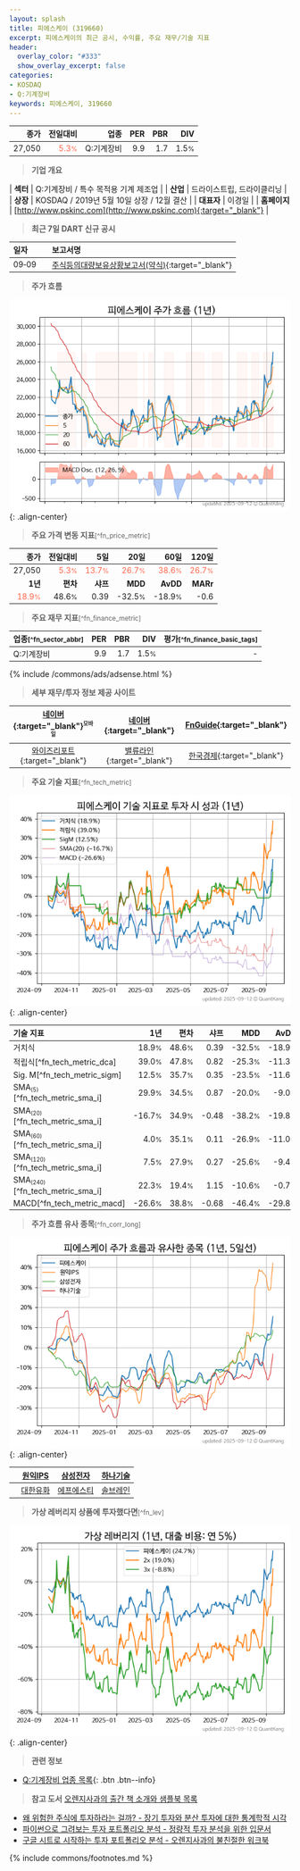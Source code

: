 ```yaml
---
layout: splash
title: 피에스케이 (319660)
excerpt: 피에스케이의 최근 공시, 수익률, 주요 재무/기술 지표
header:
  overlay_color: "#333"
  show_overlay_excerpt: false
categories:
- KOSDAQ
- Q:기계장비
keywords: 피에스케이, 319660
---
```


| **종가** | **전일대비** | **업종** | **PER** | **PBR** | **DIV** |
| -------: | -----------: | -------: | ------: | ------: | ------: |
| 27,050 | <span style="color: tomato">5.3<small>%</small></span> | Q:기계장비 | 9.9 | 1.7 | 1.5<small>%</small> |

<!-- more -->


> **기업 개요**<a id="company"></a>

| <span style="white-space:nowrap;">**섹터**</span> | Q:기계장비 / 특수 목적용 기계 제조업 |
| <span style="white-space:nowrap;">**산업**</span> | 드라이스트립, 드라이클리닝 |
| <span style="white-space:nowrap;">**상장**</span> | KOSDAQ / 2019년 5월 10일 상장 / 12월 결산 |
| <span style="white-space:nowrap;">**대표자**</span> | 이경일 |
| <span style="white-space:nowrap;">**홈페이지**</span> | [http://www.pskinc.com](http://www.pskinc.com){:target="_blank"} |


> **최근 7일 DART 신규 공시**<a id="dart"></a>

| **일자** |      | **보고서명** |
| :------- | :--- | :----------- |
| 09&#x2011;09 | | [주식등의대량보유상황보고서(약식)](https://dart.fss.or.kr/dsaf001/main.do?rcpNo=20250909000318){:target="_blank"} |


> **주가 흐름**<a id="price"></a>

![319660](/stock/images/319660.png){: .align-center}


> **주요 가격 변동 지표**<small>[^fn_price_metric]</small>

| **종가** | **전일대비** | **5일** | **20일** | **60일** | **120일** |
| -------: | -----------: | ------: | -------: | -------: | --------: |
| 27,050 | <span style="color: tomato">5.3<small>%</small></span> | <span style="color: tomato">13.7<small>%</small></span> | <span style="color: tomato">26.7<small>%</small></span> | <span style="color: tomato">38.6<small>%</small></span> | <span style="color: tomato">26.7<small>%</small></span> |
| **1년** | **편차** | **샤프** | **MDD** | **AvDD** | **MARr** |
| <span style="color: tomato">18.9<small>%</small></span> | 48.6<small>%</small> | 0.39 | -32.5<small>%</small> | -18.9<small>%</small> | -0.6 |


> **주요 재무 지표**<small>[^fn_finance_metric]</small>

| **업종**<small>[^fn_sector_abbr]</small> | **PER** | **PBR** | **DIV** | **평가**<small>[^fn_finance_basic_tags]</small> |
| :--------------------------------------- | ------: | ------: | ------: | ----------------------------------------------: |
| Q:기계장비 | 9.9 | 1.7 | 1.5<small>%</small> | - |



{% include /commons/ads/adsense.html %}

> **세부 재무/투자 정보 제공 사이트**

| [네이버](https://m.stock.naver.com/domestic/stock/319660/finance/summary){:target="_blank"}<sup><small>모바일</small></sup> | [네이버](https://finance.naver.com/item/coinfo.naver?code=319660){:target="_blank"} | [FnGuide](https://comp.fnguide.com/SVO2/ASP/SVD_Invest.asp?gicode=A319660&MenuYn=Y){:target="_blank"} |
| :---: | :---: | :---: |
| [와이즈리포트](https://comp.wisereport.co.kr/company/c1040001.aspx?cmp_cd=319660){:target="_blank"} | [밸류라인](https://www.valueline.co.kr/finance/summary/319660){:target="_blank"} | [한국경제](https://markets.hankyung.com/stock/319660/financial-summary){:target="_blank"} |


> **주요 기술 지표**<small>[^fn_tech_metric]</small>


![319660](/stock/images/319660_tech.png){: .align-center}

| **기술 지표** | **1년** | **편차** | **샤프** | **MDD** | **AvDD** |
| :------------ | ------: | -----------: | -------: | ------: | -------: |
| 거치식 | 18.9<small>%</small> | 48.6<small>%</small> | 0.39 | -32.5<small>%</small> | -18.9<small>%</small> |
| 적립식[^fn_tech_metric_dca] | 39.0<small>%</small> | 47.8<small>%</small> | 0.82 | -25.3<small>%</small> | -11.3<small>%</small> |
| Sig. M[^fn_tech_metric_sigm] | 12.5<small>%</small> | 35.7<small>%</small> | 0.35 | -23.5<small>%</small> | -11.6<small>%</small> |
| SMA<small><sub>(5)</sub></small>[^fn_tech_metric_sma_i] | 29.9<small>%</small> | 34.5<small>%</small> | 0.87 | -20.0<small>%</small> | -9.0<small>%</small> |
| SMA<small><sub>(20)</sub></small>[^fn_tech_metric_sma_i] | -16.7<small>%</small> | 34.9<small>%</small> | -0.48 | -38.2<small>%</small> | -19.8<small>%</small> |
| SMA<small><sub>(60)</sub></small>[^fn_tech_metric_sma_i] | 4.0<small>%</small> | 35.1<small>%</small> | 0.11 | -26.9<small>%</small> | -11.0<small>%</small> |
| SMA<small><sub>(120)</sub></small>[^fn_tech_metric_sma_i] | 7.5<small>%</small> | 27.9<small>%</small> | 0.27 | -25.6<small>%</small> | -9.4<small>%</small> |
| SMA<small><sub>(240)</sub></small>[^fn_tech_metric_sma_i] | 22.3<small>%</small> | 19.4<small>%</small> | 1.15 | -10.6<small>%</small> | -0.7<small>%</small> |
| MACD[^fn_tech_metric_macd] | -26.6<small>%</small> | 38.8<small>%</small> | -0.68 | -46.4<small>%</small> | -29.8<small>%</small> |


> **주가 흐름 유사 종목**<a id="corr"></a><small>[^fn_corr_long]</small>

![319660](/stock/images/319660_corr.png){: .align-center}

|       | [원익IPS](/240810/) | [삼성전자](/005930/) | [하나기술](/299030/) |
| :---: | :------------------------------------: | :------------------------------------: | :------------------------------------: |
|       | [대한유화](/006650/) | [에프에스티](/036810/) | [솔브레인](/357780/) |


> **가상 레버리지 상품에 투자했다면**<a id="2x"></a><small>[^fn_lev]</small>

![319660](/stock/images/319660_2x.png){: .align-center}


> **관련 정보**

- [Q:기계장비 업종 목록](/stats/sector/kosdaq_업종_기계장비_종목/){: .btn .btn--info}

> **참고 도서** [오렌지사과의 출간 책 소개와 샘플북 목록](https://kongdori.tistory.com/691)

- [왜 위험한 주식에 투자하라는 걸까? - 장기 투자와 분산 투자에 대한 통계학적 시각](https://kongdori.tistory.com/421)
- [파이썬으로 그려보는 투자 포트폴리오 분석  - 정량적 투자 분석을 위한 입문서](https://kongdori.tistory.com/643)
- [구글 시트로 시작하는 투자 포트폴리오 분석 - 오렌지사과의 불친절한 워크북](https://kongdori.tistory.com/449)


{% include commons/footnotes.md %}